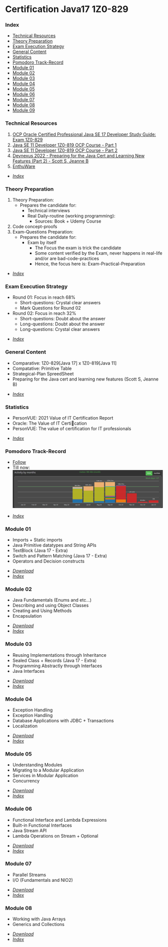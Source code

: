 # Certification Java17 1Z0-829

### Index
* [Technical Resources](#technical-resources)
* [Theory Preparation](#theory-preparation)
* [Exam Execution Strategy](#exam-execution-strategy)
* [General Content](#general-content)
* [Statistics](#statistics)
* [Pomodoro Track-Record](#pomodoro-track-record)
* [Module 01](#module-01)
* [Module 02](#module-02)
* [Module 03](#Module-03)
* [Module 04](#Module-04)
* [Module 05](#Module-05)
* [Module 06](#Module-06)
* [Module 07](#Module-07)
* [Module 08](#Module-08)
* [Module 09](#Module-09)

### Technical Resources
   1. [OCP Oracle Certified Professional Java SE 17 Developer Study Guide: Exam 1Z0-829](https://www.wiley.com/en-us/OCP+Oracle+Certified+Professional+Java+SE+17+Developer+Study+Guide%3A+Exam+1Z0+829-p-9781119864585)
   2. [Java SE 11 Developer 1Z0-819 OCP Course - Part 1](https://www.udemy.com/course/java-se-11-developer-1z0-819-ocp-course-part-1/)
   3. [Java SE 11 Developer 1Z0-819 OCP Course - Part 2](https://www.udemy.com/course/java-se-11-developer-1z0-819-ocp-course-part-2/)
   4. [Devnexus 2022 - Preparing for the Java Cert and Learning New Features (Part 2) - Scott S, Jeanne B](https://www.youtube.com/watch?v=zq9z_e2pMMI)
   5. [EnthuWare](https://enthuware.com/oca-ocp-java-certification-resources/277-ocp-java-17-certification-preparation)
+ [*Index*](#index)

### Theory Preparation
 1. Theory Preparation:
    * Prepares the candidate for:
      * Technical interviews
      * Real Daily-routine (working programming):
        * Sources: Book + Udemy Course
 2. Code concept-proofs
 3. Exam-Questions Preparation:
    * Prepares the candidate for:
      * Exam by itself
        * The Focus the exam is trick the candidate
        * Some content verified by the Exam, never happens in real-life and/or are bad-code-practices
        * Hence, the focus here is: Exam-Practical-Preparation
+ [*Index*](#index)

### Exam Execution Strategy
* Round 01: Focus in reach 68%
  * Short-questions: Crystal clear answers
  * Mark Questions for Round 02
* Round 02: Focus in reach 32%
  * Short-questions: Doubt about the answer
  * Long-questions: Doubt about the answer
  * Long-questions: Crystal clear answers

+ [*Index*](#index)

### General Content
   * Comparative: 1Z0-829[Java 17] x 1Z0-819[Java 11]
   * Compatative: Primitive Table
   * Strategical-Plan SpreedSheet
   * Preparing for the Java cert and learning new features (Scott S, Jeanne B)
+ [*Index*](#index)

### Statistics
   * PersonVUE: 2021 Value of IT Certification Report
   * Oracle: The Value of IT Certi􀆭cation
   * PersonVUE: The value of certification for IT professionals
+ [*Index*](#index)

### Pomodoro Track-Record
* [Follow](https://pomodoro-tracker.com/user/179837)
* Till now:
![Track-Record](img.png)
+ [*Index*](#index)

### Module 01
   * Imports + Static imports
   * Java Primitive datatypes and String APIs
   * TextBlock (Java 17 - Extra)
   * Switch and Pattern Matching (Java 17 - Extra) 
   * Operators and Decision constructs
+ [*Download*](https://drive.google.com/file/d/1Clp9UXQP7qR36c-pHHJm10GrRc6yhKtb)
+ [*Index*](#index)

### Module 02
   * Java Fundamentals (Enums and etc…)
   * Describing and using Object Classes
   * Creating and Using Methods
   * Encapsulation
+ [*Download*](https://drive.google.com/file/d/1Cm6tuxcpmAUrOJHmygskF1j_oMPwwKcg)
+ [*Index*](#index)

### Module 03
   * Reusing Implementations through Inheritance
   * Sealed Class + Records (Java 17 - Extra)
   * Programming Abstractly through Interfaces
   * Java Interfaces
+ [*Download*](https://drive.google.com/file/d/1Cr-l3amECIBBpwuEG4aj6lFE7EI2Hrtx)
+ [*Index*](#index)

### Module 04
   * Exception Handling
   * Exception Handling
   * Database Applications with JDBC + Transactions
   * Localization
+ [*Download*](https://drive.google.com/file/d/1DLbfTelHb46yHCpzEuhmzAfxH0SPB-if)
+ [*Index*](#index)

### Module 05
   * Understanding Modules
   * Migrating to a Modular Application
   * Services in Modular Application
   * Concurrency
+ [*Download*](https://drive.google.com/file/d/1DDsCL0oxwZR67MUnRX4qyxhUl0SCI3nB)
+ [*Index*](#index)

### Module 06
   * Functional Interface and Lambda Expressions
   * Built-in Functional Interfaces
   * Java Stream API
   * Lambda Operations on Stream + Optional
+ [*Download*](https://drive.google.com/file/d/1CsAVFFA56b0Q4ekwNmkD8INeTaGayJcZ)
+ [*Index*](#index)

### Module 07
   * Parallel Streams
   * I/O (Fundamentals and NIO2)
+ [*Download*](https://drive.google.com/file/d/1DKqHKQBvd3K-c2E_8YH5oqEQsWwxW_S8)
+ [*Index*](#index)

### Module 08
   * Working with Java Arrays
   * Generics and Collections
+ [*Download*](https://drive.google.com/file/d/1D8e6N5KFz5A_1shFUhFFeBsY3avV1Zeq)
+ [*Index*](#index)